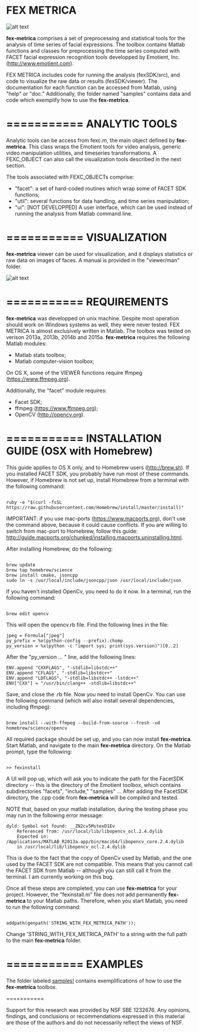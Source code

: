 
FEX METRICA 
===========


![alt text](https://github.com/filipporss/fex-metrica/blob/master/manual/images/fexicon.jpg "Icon")

**fex-metrica** comprises a set of preprocessing and statistical tools for the analysis of time series of facial expressions. The toolbox contains  Matlab functions and classes for preprocessing the time series computed with FACET facial expression recognition tools developped by Emotient, Inc. (http://www.emotient.com).

FEX METRICA includes code for running the analysis (fexSDK/src), and code to visualize the raw data or results (fexSDK/viewer). The documentation for each function can be accessed from Matlab, using "help" or "doc." Additionally, the folder named "samples" contains data and code which exemplify how to use the **fex-metrica**.


===========
ANALYTIC TOOLS
===========

Analytic tools can be access from fexc.m, the main object defined by **fex-metrica**. This class wraps the Emotient tools for video analysis, generic video manipulation utilities, and timeseries transformations. A FEXC_OBJECT can also call the visualization tools described in the next section.

The tools associated with FEXC_OBJECTs comprise:

* "facet": a set of hard-coded routines which wrap some of FACET SDK functions;
* "util": several functions for data handling, and time series manipulation;
* "ui": [NOT DEVELOPPED] A user interface, which can be used instead of running the analysis from Matlab command line.


===========
VISUALIZATION
===========

**fex-metrica** viewer can be used for visualization, and it displays statistics or raw data on images of faces. A manual is provided in the "viewer/man" folder.


![alt text](https://github.com/filipporss/fex-metrica/blob/master/manual/images/FexView-pic.jpg "Fex-Viewer")


===========
REQUIREMENTS
===========

**fex-metrica** was developped on unix machine. Despite most operation should work on Windows systems as well, they were never tested. FEX METRICA is almost exclusively written in Matlab. The toolbox was tested on verison 2013a, 2013b, 2014b and 2015a. **fex-metrica** requires the following Matlab modules:

* Matlab stats toolbox;
* Matlab computer-vision toolbox;

On OS X, some of the VIEWER functions require ffmpeg (https://www.ffmpeg.org).

Additionally, the "facet" module requires:

* Facet SDK;
* ffmpeg (https://www.ffmpeg.org);
* OpenCV (http://opencv.org).


===========
INSTALLATION GUIDE (OSX with Homebrew)
===========

This guide applies to OS X only, and to Homebrew users (http://brew.sh). If you installed FACET SDK, you probably have run most of these commands. However, if Homebrew is not set up, install Homebrew from a terminal with the following command:


```

ruby -e "$(curl -fsSL https://raw.githubusercontent.com/Homebrew/install/master/install)"

```

IMPORTANT: if you use mac-ports (https://www.macports.org), don't use the command above, because it could cause conflicts. If you are willing to switch from mac-port to Homebrew, follow this guide: http://guide.macports.org/chunked/installing.macports.uninstalling.html.


After installing Homebrew, do the following:


```

brew update
brew tap homebrew/science
brew install cmake, jsoncpp
sudo ln -s /usr/local/include/jsoncpp/json /usr/local/include/json

```

If you haven't installed OpenCv, you need to do it now. In a terminal, run the following command:


```

brew edit opencv

```

This will open the opencv.rb file. Find the following lines in the file:

```
jpeg = Formula["jpeg"]
py_prefix = %x(python-config --prefix).chomp
py_version = %x(python -c "import sys; print(sys.version)")[0..2]
```

After the "py_version ... " line, add the following lines:

```
ENV.append "CXXFLAGS", "-stdlib=libstdc++"
ENV.append "CFLAGS", "-stdlib=libstdc++"
ENV.append "LDFLAGS", "-stdlib=libstdc++ -lstdc++"
ENV["CXX"] = "/usr/bin/clang++ -stdlib=libstdc++"
```

Save, and close the .rb file. Now you need to install OpenCv. You can use the following command (which will also install several dependencies, including ffmpeg):


```

brew install --with-ffmpeg --build-from-source --fresh -vd homebrew/science/opencv

```


All required package should be set up, and you can now install **fex-metrica**. Start Matlab, and navigate to the main **fex-metrica** directory. On the Matlab prompt, type the following:


```

>> fexinstall

```

A UI will pop up, which will ask you to indicate the path for the FacetSDK directory -- this is the directory of the Emotient toolbox, which contains subdirectories "facets", "include," "samples" ... After adding the FacetSDK directory, the .cpp code from **fex-metrica** will be compiled and tested.


NOTE that, based on your matlab installation, during the testing phase you may run in the following error message:


```
dyld: Symbol not found: __ZN2cv5MutexD1Ev
    Referenced from: /usr/local/lib/libopencv_ocl.2.4.dylib
    Expected in: /Applications/MATLAB_R2013a.app/bin/maci64/libopencv_core.2.4.dylib
    in /usr/local/lib/libopencv_ocl.2.4.dylib
```


This is due to the fact that the copy of OpenCv used by Matlab, and the one used by the FACET SDK are not compatible. This means that you cannot call the FACET SDK from Matlab -- although you can still call it from the terminal. I am currently working on this bug.


Once all these steps are completed, you can use **fex-metrica** for your project. However, the "fexinstall.m" file does not add permanently **fex-metrica** to your Matlab paths. Therefore, when you start Matlab, you need to run the following command:


```

addpath(genpath('STRING_WITH_FEX_METRICA_PATH'));

```

Change 'STRING_WITH_FEX_METRICA_PATH' to a string with the full path to the main **fex-metrica** folder.


===========
EXAMPLES
===========


The folder labeled [samples!](fexSDK/samples/README.md) contains exemplifications of how to use the **fex-metrica** toolbox.


===========

Support for this research was provided by NSF SBE 1232676. Any opinions, findings, and conclusions or recommendations expressed in this material are those of the authors and do not necessarily reflect the views of NSF.